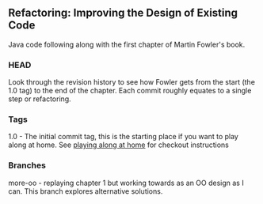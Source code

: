 ## Refactoring: Improving the Design of Existing Code

Java code following along with the first chapter of Martin Fowler's book. 

### HEAD
Look through the revision history to see how Fowler gets from the start (the 1.0 tag) to the end of the chapter. Each commit roughly equates to a single step or refactoring.

### Tags
1.0 - The initial commit tag, this is the starting place if you want to play along at home. 
See [playing along at home](play_along.md) for checkout instructions

### Branches
more-oo - replaying chapter 1 but working towards as an OO design as I can. This branch explores alternative solutions. 